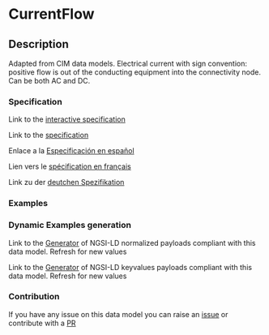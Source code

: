 # CurrentFlow

## Description 

Adapted from CIM data models. Electrical current with sign convention: positive flow is out of the conducting equipment into the connectivity node. Can be both AC and DC.
### Specification

Link to the [interactive specification](https://swagger.lab.fiware.org/?url=https://github.com/smart-data-models/dataModel.EnergyCIM/blob/master/CurrentFlow/swagger.yaml)

Link to the [specification](https://github.com/smart-data-models/dataModel.EnergyCIM/blob/master/CurrentFlow/doc/spec.md)

Enlace a la [Especificación en español](https://github.com/smart-data-models/dataModel.EnergyCIM/blob/master/CurrentFlow/doc/spec_ES.md)

Lien vers le [spécification en français](https://github.com/smart-data-models/dataModel.EnergyCIM/blob/master/CurrentFlow/doc/spec_FR.md)

Link zu der [deutchen Spezifikation](https://github.com/smart-data-models/dataModel.EnergyCIM/blob/master/CurrentFlow/doc/spec_DE.md)
### Examples
### Dynamic Examples generation

Link to the [Generator](https://smartdatamodels.org/extra/ngsi-ld_generator_v0.92.php?schemaUrl=https://raw.githubusercontent.com/smart-data-models/dataModel.EnergyCIM/master/CurrentFlow/schema.json&email=info@smartdatamodels.org) of NGSI-LD normalized payloads compliant with this data model. Refresh for new values

Link to the [Generator](https://smartdatamodels.org/extra/ngsi-ld_generator_keyvalues_v0.92.php?schemaUrl=https://raw.githubusercontent.com/smart-data-models/dataModel.EnergyCIM/master/CurrentFlow/schema.json&email=info@smartdatamodels.org) of NGSI-LD keyvalues payloads compliant with this data model. Refresh for new values
### Contribution

 If you have any issue on this data model you can raise an [issue](https://github.com/smart-data-models/dataModel.EnergyCIM/issues)  or contribute with a [PR](https://github.com/smart-data-models/dataModel.EnergyCIM/pulls)